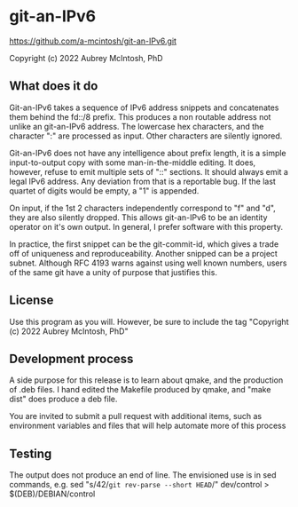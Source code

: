 git-an-IPv6
================================

https://github.com/a-mcintosh/git-an-IPv6.git

Copyright (c) 2022 Aubrey McIntosh, PhD

What does it do
----------------

Git-an-IPv6 takes a sequence of IPv6 address snippets and concatenates them behind the fd::/8 prefix.  This produces a non routable address not unlike an git-an-IPv6 address.  The lowercase hex characters, and the character ":" are processed as input.  Other characters are silently ignored.

Git-an-IPv6 does not have any intelligence about prefix length, it is a simple input-to-output copy with some man-in-the-middle editing.  It does, however, refuse to emit multiple sets of "::" sections.  It should always emit a legal IPv6 address.  Any deviation from that is a reportable bug.  If the last quartet of digits would be empty, a "1" is appended.

On input, if the 1st 2 characters independently correspond to "f" and "d", they are also silently dropped.  This allows git-an-IPv6 to be an identity operator on it's own output.  In general, I prefer software with this property.

In practice, the first snippet can be the git-commit-id, which gives a trade off of uniqueness and reproduceability.  Another snipped can be a project subnet.  Although RFC 4193 warns against using well known numbers, users of the same git have a unity of purpose that justifies this.  

License
-------

Use this program as you will.  However, be sure to include the tag "Copyright (c) 2022 Aubrey McIntosh, PhD"

Development process
-------------------

A side purpose for this release is to learn about qmake, and the production of .deb files.  I hand edited the Makefile produced by qmake, and "make dist" does produce a deb file.

You are invited to submit a pull request with additional items, such as environment variables and files that will help automate more of this process

Testing
-------

The output does not produce an end of line.  The envisioned use is in sed commands, e.g. 
 sed "s/42/`git rev-parse --short HEAD`/" dev/control  > $(DEB)/DEBIAN/control


